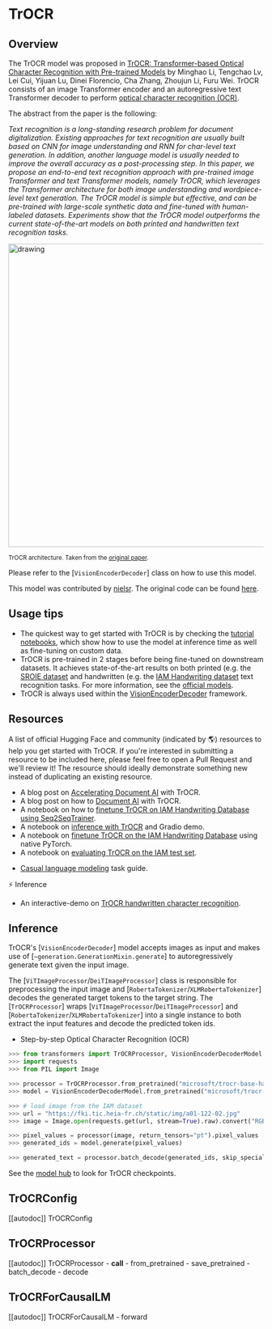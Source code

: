 <!--Copyright 2021 The HuggingFace Team. All rights reserved.

Licensed under the Apache License, Version 2.0 (the "License"); you may not use this file except in compliance with the
License. You may obtain a copy of the License at

http://www.apache.org/licenses/LICENSE-2.0

Unless required by applicable law or agreed to in writing, software distributed under the License is distributed on an
"AS IS" BASIS, WITHOUT WARRANTIES OR CONDITIONS OF ANY KIND, either express or implied. See the License for the

⚠️ Note that this file is in Markdown but contain specific syntax for our doc-builder (similar to MDX) that may not be
rendered properly in your Markdown viewer.

specific language governing permissions and limitations under the License. -->

# TrOCR

## Overview

The TrOCR model was proposed in [TrOCR: Transformer-based Optical Character Recognition with Pre-trained
Models](https://arxiv.org/abs/2109.10282) by Minghao Li, Tengchao Lv, Lei Cui, Yijuan Lu, Dinei Florencio, Cha Zhang,
Zhoujun Li, Furu Wei. TrOCR consists of an image Transformer encoder and an autoregressive text Transformer decoder to
perform [optical character recognition (OCR)](https://en.wikipedia.org/wiki/Optical_character_recognition).

The abstract from the paper is the following:

*Text recognition is a long-standing research problem for document digitalization. Existing approaches for text recognition
are usually built based on CNN for image understanding and RNN for char-level text generation. In addition, another language
model is usually needed to improve the overall accuracy as a post-processing step. In this paper, we propose an end-to-end
text recognition approach with pre-trained image Transformer and text Transformer models, namely TrOCR, which leverages the
Transformer architecture for both image understanding and wordpiece-level text generation. The TrOCR model is simple but
effective, and can be pre-trained with large-scale synthetic data and fine-tuned with human-labeled datasets. Experiments
show that the TrOCR model outperforms the current state-of-the-art models on both printed and handwritten text recognition
tasks.*

<img src="https://huggingface.co/datasets/huggingface/documentation-images/resolve/main/trocr_architecture.jpg"
alt="drawing" width="600"/>

<small> TrOCR architecture. Taken from the <a href="https://arxiv.org/abs/2109.10282">original paper</a>. </small>

Please refer to the [`VisionEncoderDecoder`] class on how to use this model.

This model was contributed by [nielsr](https://huggingface.co/nielsr). The original code can be found
[here](https://github.com/microsoft/unilm/tree/6f60612e7cc86a2a1ae85c47231507a587ab4e01/trocr).

## Usage tips

- The quickest way to get started with TrOCR is by checking the [tutorial
  notebooks](https://github.com/NielsRogge/Transformers-Tutorials/tree/master/TrOCR), which show how to use the model
  at inference time as well as fine-tuning on custom data.
- TrOCR is pre-trained in 2 stages before being fine-tuned on downstream datasets. It achieves state-of-the-art results
  on both printed (e.g. the [SROIE dataset](https://paperswithcode.com/dataset/sroie) and handwritten (e.g. the [IAM
  Handwriting dataset](https://fki.tic.heia-fr.ch/databases/iam-handwriting-database>) text recognition tasks. For more
  information, see the [official models](https://huggingface.co/models?other=trocr>).
- TrOCR is always used within the [VisionEncoderDecoder](vision-encoder-decoder) framework.

## Resources

A list of official Hugging Face and community (indicated by 🌎) resources to help you get started with TrOCR. If you're interested in submitting a resource to be included here, please feel free to open a Pull Request and we'll review it! The resource should ideally demonstrate something new instead of duplicating an existing resource.

<PipelineTag pipeline="text-classification"/>

- A blog post on [Accelerating Document AI](https://huggingface.co/blog/document-ai) with TrOCR.
- A blog post on how to [Document AI](https://github.com/philschmid/document-ai-transformers) with TrOCR.
- A notebook on how to [finetune TrOCR on IAM Handwriting Database using Seq2SeqTrainer](https://colab.research.google.com/github/NielsRogge/Transformers-Tutorials/blob/master/TrOCR/Fine_tune_TrOCR_on_IAM_Handwriting_Database_using_Seq2SeqTrainer.ipynb).
- A notebook on [inference with TrOCR](https://colab.research.google.com/github/NielsRogge/Transformers-Tutorials/blob/master/TrOCR/Inference_with_TrOCR_%2B_Gradio_demo.ipynb) and Gradio demo.
- A notebook on [finetune TrOCR on the IAM Handwriting Database](https://colab.research.google.com/github/NielsRogge/Transformers-Tutorials/blob/master/TrOCR/Fine_tune_TrOCR_on_IAM_Handwriting_Database_using_native_PyTorch.ipynb) using native PyTorch.
- A notebook on [evaluating TrOCR on the IAM test set](https://colab.research.google.com/github/NielsRogge/Transformers-Tutorials/blob/master/TrOCR/Evaluating_TrOCR_base_handwritten_on_the_IAM_test_set.ipynb).

<PipelineTag pipeline="text-generation"/>

- [Casual language modeling](https://huggingface.co/docs/transformers/tasks/language_modeling) task guide.

⚡️ Inference

- An interactive-demo on [TrOCR handwritten character recognition](https://huggingface.co/spaces/nielsr/TrOCR-handwritten).

## Inference

TrOCR's [`VisionEncoderDecoder`] model accepts images as input and makes use of
[`~generation.GenerationMixin.generate`] to autoregressively generate text given the input image.

The [`ViTImageProcessor`/`DeiTImageProcessor`] class is responsible for preprocessing the input image and
[`RobertaTokenizer`/`XLMRobertaTokenizer`] decodes the generated target tokens to the target string. The
[`TrOCRProcessor`] wraps [`ViTImageProcessor`/`DeiTImageProcessor`] and [`RobertaTokenizer`/`XLMRobertaTokenizer`]
into a single instance to both extract the input features and decode the predicted token ids.

- Step-by-step Optical Character Recognition (OCR)

``` py
>>> from transformers import TrOCRProcessor, VisionEncoderDecoderModel
>>> import requests
>>> from PIL import Image

>>> processor = TrOCRProcessor.from_pretrained("microsoft/trocr-base-handwritten")
>>> model = VisionEncoderDecoderModel.from_pretrained("microsoft/trocr-base-handwritten")

>>> # load image from the IAM dataset
>>> url = "https://fki.tic.heia-fr.ch/static/img/a01-122-02.jpg"
>>> image = Image.open(requests.get(url, stream=True).raw).convert("RGB")

>>> pixel_values = processor(image, return_tensors="pt").pixel_values
>>> generated_ids = model.generate(pixel_values)

>>> generated_text = processor.batch_decode(generated_ids, skip_special_tokens=True)[0]
```

See the [model hub](https://huggingface.co/models?filter=trocr) to look for TrOCR checkpoints.

## TrOCRConfig

[[autodoc]] TrOCRConfig

## TrOCRProcessor

[[autodoc]] TrOCRProcessor
    - __call__
    - from_pretrained
    - save_pretrained
    - batch_decode
    - decode

## TrOCRForCausalLM

[[autodoc]] TrOCRForCausalLM
     - forward
